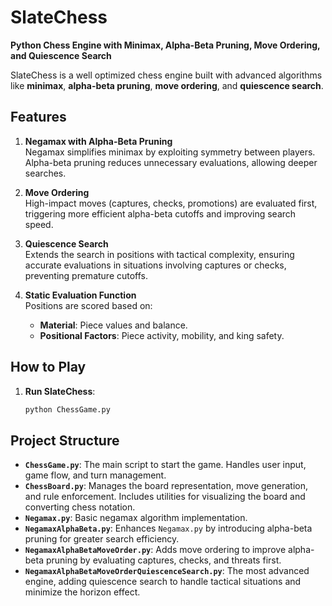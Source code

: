 # **SlateChess**  
**Python Chess Engine with Minimax, Alpha-Beta Pruning, Move Ordering, and Quiescence Search**

SlateChess is a well optimized chess engine built with advanced algorithms like **minimax**, **alpha-beta pruning**, **move ordering**, and **quiescence search**.

## **Features**

1. **Negamax with Alpha-Beta Pruning**  
   Negamax simplifies minimax by exploiting symmetry between players. Alpha-beta pruning reduces unnecessary evaluations, allowing deeper searches.

2. **Move Ordering**  
   High-impact moves (captures, checks, promotions) are evaluated first, triggering more efficient alpha-beta cutoffs and improving search speed.

3. **Quiescence Search**  
   Extends the search in positions with tactical complexity, ensuring accurate evaluations in situations involving captures or checks, preventing premature cutoffs.

4. **Static Evaluation Function**  
   Positions are scored based on:
   - **Material**: Piece values and balance.
   - **Positional Factors**: Piece activity, mobility, and king safety.

## **How to Play**

1. **Run SlateChess**:
   ```bash
   python ChessGame.py
   ```

## **Project Structure**

- **`ChessGame.py`**: The main script to start the game. Handles user input, game flow, and turn management.
- **`ChessBoard.py`**: Manages the board representation, move generation, and rule enforcement. Includes utilities for visualizing the board and converting chess notation.
- **`Negamax.py`**: Basic negamax algorithm implementation.
- **`NegamaxAlphaBeta.py`**: Enhances `Negamax.py` by introducing alpha-beta pruning for greater search efficiency.
- **`NegamaxAlphaBetaMoveOrder.py`**: Adds move ordering to improve alpha-beta pruning by evaluating captures, checks, and threats first.
- **`NegamaxAlphaBetaMoveOrderQuiescenceSearch.py`**: The most advanced engine, adding quiescence search to handle tactical situations and minimize the horizon effect.
